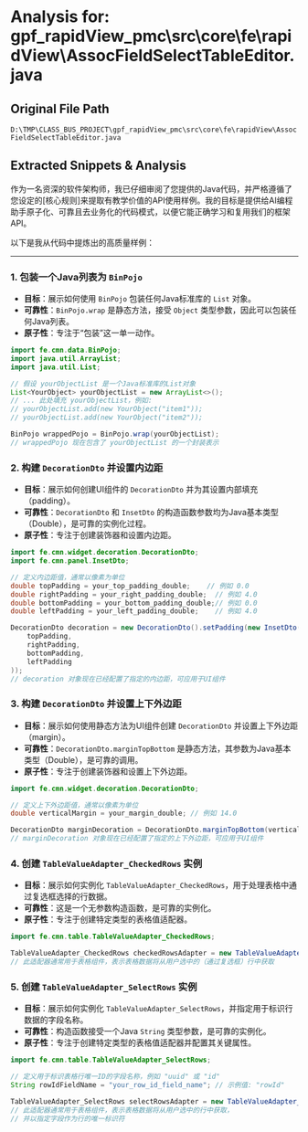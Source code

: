 # Analysis for: gpf_rapidView_pmc\src\core\fe\rapidView\AssocFieldSelectTableEditor.java

## Original File Path
`D:\TMP\CLASS_BUS_PROJECT\gpf_rapidView_pmc\src\core\fe\rapidView\AssocFieldSelectTableEditor.java`

## Extracted Snippets & Analysis
作为一名资深的软件架构师，我已仔细审阅了您提供的Java代码，并严格遵循了您设定的[核心规则]来提取有教学价值的API使用样例。我的目标是提供给AI编程助手原子化、可靠且去业务化的代码模式，以便它能正确学习和复用我们的框架API。

以下是我从代码中提炼出的高质量样例：

---

### 1. 包装一个Java列表为 `BinPojo`

*   **目标**：展示如何使用 `BinPojo` 包装任何Java标准库的 `List` 对象。
*   **可靠性**：`BinPojo.wrap` 是静态方法，接受 `Object` 类型参数，因此可以包装任何Java列表。
*   **原子性**：专注于“包装”这一单一动作。

```java
import fe.cmn.data.BinPojo;
import java.util.ArrayList;
import java.util.List;

// 假设 yourObjectList 是一个Java标准库的List对象
List<YourObject> yourObjectList = new ArrayList<>();
// ... 此处填充 yourObjectList，例如:
// yourObjectList.add(new YourObject("item1"));
// yourObjectList.add(new YourObject("item2"));

BinPojo wrappedPojo = BinPojo.wrap(yourObjectList);
// wrappedPojo 现在包含了 yourObjectList 的一个封装表示
```

### 2. 构建 `DecorationDto` 并设置内边距

*   **目标**：展示如何创建UI组件的 `DecorationDto` 并为其设置内部填充（padding）。
*   **可靠性**：`DecorationDto` 和 `InsetDto` 的构造函数参数均为Java基本类型（Double），是可靠的实例化过程。
*   **原子性**：专注于创建装饰器和设置内边距。

```java
import fe.cmn.widget.decoration.DecorationDto;
import fe.cmn.panel.InsetDto;

// 定义内边距值，通常以像素为单位
double topPadding = your_top_padding_double;    // 例如 0.0
double rightPadding = your_right_padding_double;  // 例如 4.0
double bottomPadding = your_bottom_padding_double;// 例如 0.0
double leftPadding = your_left_padding_double;    // 例如 4.0

DecorationDto decoration = new DecorationDto().setPadding(new InsetDto(
    topPadding,
    rightPadding,
    bottomPadding,
    leftPadding
));
// decoration 对象现在已经配置了指定的内边距，可应用于UI组件
```

### 3. 构建 `DecorationDto` 并设置上下外边距

*   **目标**：展示如何使用静态方法为UI组件创建 `DecorationDto` 并设置上下外边距（margin）。
*   **可靠性**：`DecorationDto.marginTopBottom` 是静态方法，其参数为Java基本类型（Double），是可靠的调用。
*   **原子性**：专注于创建装饰器和设置上下外边距。

```java
import fe.cmn.widget.decoration.DecorationDto;

// 定义上下外边距值，通常以像素为单位
double verticalMargin = your_margin_double; // 例如 14.0

DecorationDto marginDecoration = DecorationDto.marginTopBottom(verticalMargin);
// marginDecoration 对象现在已经配置了指定的上下外边距，可应用于UI组件
```

### 4. 创建 `TableValueAdapter_CheckedRows` 实例

*   **目标**：展示如何实例化 `TableValueAdapter_CheckedRows`，用于处理表格中通过复选框选择的行数据。
*   **可靠性**：这是一个无参数构造函数，是可靠的实例化。
*   **原子性**：专注于创建特定类型的表格值适配器。

```java
import fe.cmn.table.TableValueAdapter_CheckedRows;

TableValueAdapter_CheckedRows checkedRowsAdapter = new TableValueAdapter_CheckedRows();
// 此适配器通常用于表格组件，表示表格数据将从用户选中的（通过复选框）行中获取
```

### 5. 创建 `TableValueAdapter_SelectRows` 实例

*   **目标**：展示如何实例化 `TableValueAdapter_SelectRows`，并指定用于标识行数据的字段名称。
*   **可靠性**：构造函数接受一个Java `String` 类型参数，是可靠的实例化。
*   **原子性**：专注于创建特定类型的表格值适配器并配置其关键属性。

```java
import fe.cmn.table.TableValueAdapter_SelectRows;

// 定义用于标识表格行唯一ID的字段名称，例如 "uuid" 或 "id"
String rowIdFieldName = "your_row_id_field_name"; // 示例值: "rowId"

TableValueAdapter_SelectRows selectRowsAdapter = new TableValueAdapter_SelectRows(rowIdFieldName);
// 此适配器通常用于表格组件，表示表格数据将从用户选中的行中获取，
// 并以指定字段作为行的唯一标识符
```